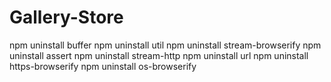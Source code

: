 # Gallery-Store

npm uninstall buffer
npm uninstall util
npm uninstall stream-browserify
npm uninstall assert
npm uninstall stream-http
npm uninstall url
npm uninstall https-browserify
npm uninstall os-browserify


